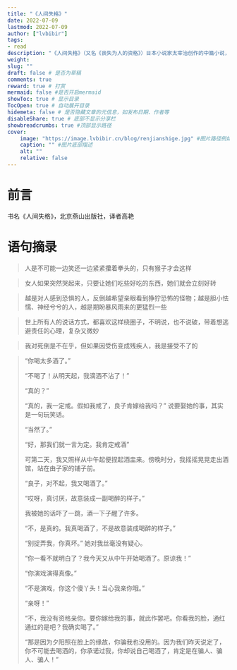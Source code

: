 ```yaml
---
title: "《人间失格》"
date: 2022-07-09
lastmod: 2022-07-09
author: ["lvbibir"]
tags: 
- read
description: "《人间失格》（又名《丧失为人的资格》）日本小说家太宰治创作的中篇小说，发表于1948年，是一部半自传体的小说。"
weight: 
slug: ""
draft: false # 是否为草稿
comments: true
reward: true # 打赏
mermaid: false #是否开启mermaid
showToc: true # 显示目录
TocOpen: true # 自动展开目录
hidemeta: false # 是否隐藏文章的元信息，如发布日期、作者等
disableShare: true # 底部不显示分享栏
showbreadcrumbs: true #顶部显示路径
cover:
    image: "https://image.lvbibir.cn/blog/renjianshige.jpg" #图片路径例如：posts/tech/123/123.png
    caption: "" #图片底部描述
    alt: ""
    relative: false
---
```


# 前言

书名《人间失格》，北京燕山出版社，译者高艳

# 语句摘录

> 人是不可能一边笑还一边紧紧攥着拳头的，只有猴子才会这样

> 女人如果突然哭起来，只要让她们吃些好吃的东西，她们就会立刻好转

> 越是对人感到恐惧的人，反倒越希望亲眼看到狰狞恐怖的怪物；越是胆小怯懦、神经兮兮的人，越是期盼暴风雨来的更猛烈一些

> 世上所有人的说话方式，都喜欢这样绕圈子，不明说，也不说破，带着想逃避责任的心理，复杂又微妙

> 我对死倒是不在乎，但如果因受伤变成残疾人，我是接受不了的

> “你喝太多酒了。”
>
> “不喝了！从明天起，我滴酒不沾了！”
>
> “真的？”
>
> “真的，我一定戒。假如我戒了，良子肯嫁给我吗？” 说要娶她的事，其实是一句玩笑话。
>
> “当然了。”
>
> “好，那我们就一言为定。我肯定戒酒”
>
> 可第二天，我又照样从中午起便捏起酒盅来。傍晚时分，我摇摇晃晃走出酒馆，站在由子家的铺子前。
>
> “良子，对不起，我又喝酒了。”
>
> “哎呀，真讨厌，故意装成一副喝醉的样子。”
>
> 我被她的话吓了一跳，酒一下子醒了许多。
>
> “不，是真的。我真喝酒了，不是故意装成喝醉的样子。”
>
> “别捉弄我，你真坏。” 她对我丝毫没有疑心。
>
> “你一看不就明白了？我今天又从中午开始喝酒了。原谅我！”
>
> “你演戏演得真像。”
>
> “不是演戏，你这个傻丫头！当心我亲你哦。”
>
> “亲呀！”
>
> “不，我没有资格亲你。要你嫁给我的事，就此作罢吧。你看我的脸，通红通红的是吧？我确实喝了。”
>
> “那是因为夕阳照在脸上的缘故，你骗我也没用的。因为我们昨天说定了，你不可能去喝酒的，你承诺过我，你却说自己喝酒了，肯定是在骗人、骗人、骗人！”



